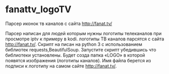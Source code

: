 # fanattv_logoTV
Парсер иконок тв каналов с сайта http://fanat.tv/

Парсер написан для людей которым нужны логотипы телеканалов при просмотре iptv к примеру в kodi. логотипы ТВ каналов парсятся с сайта http://fanat.tv/. Скрипт на писан на python 3 с использованием библиотек requests,BeautifulSoup. Запустите скрипт убедившись что библиотеки установлены. Будет созда папка «LOGO» в которой появятся изображения (логотипы каналов). Имя файла берется из подписи к логотипу на самом сайте http://fanat.tv/.
